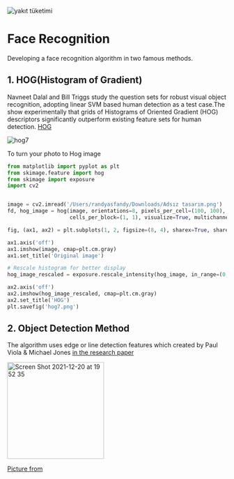 ![yakıt tüketimi](https://user-images.githubusercontent.com/29928837/146723276-b0d8325c-b43c-492d-9fa0-56aaef890826.png)


# Face Recognition
Developing a face recognition algorithm in two famous methods.

## 1. HOG(Histogram of Gradient) 

Navneet Dalal and Bill Triggs study the question sets for robust visual object recognition, adopting linear SVM based human detection as a test case.The show experimentally that grids of Histograms of Oriented Gradient (HOG) descriptors significantly outperform existing feature sets for human detection.
[HOG](http://lear.inrialpes.fr/people/triggs/pubs/Dalal-cvpr05.pdf)

![hog7](https://user-images.githubusercontent.com/29928837/146932969-d9f36742-7e5d-4344-abd9-059a8b0659dc.png)

To turn your photo to Hog image

```python
from matplotlib import pyplot as plt
from skimage.feature import hog
from skimage import exposure
import cv2


image = cv2.imread('/Users/randyasfandy/Downloads/Adsız tasarım.png')
fd, hog_image = hog(image, orientations=8, pixels_per_cell=(100, 100),
                    cells_per_block=(1, 1), visualize=True, multichannel=True)

fig, (ax1, ax2) = plt.subplots(1, 2, figsize=(8, 4), sharex=True, sharey=True)

ax1.axis('off')
ax1.imshow(image, cmap=plt.cm.gray)
ax1.set_title('Original image')

# Rescale histogram for better display
hog_image_rescaled = exposure.rescale_intensity(hog_image, in_range=(0, 10))

ax2.axis('off')
ax2.imshow(hog_image_rescaled, cmap=plt.cm.gray)
ax2.set_title('HOG')
plt.savefig('hog7.png')

```



## 2. Object Detection Method

The algorithm uses edge or line detection features which created by Paul Viola & Michael Jones [in the research paper](https://ieeexplore.ieee.org/document/990517)

<img width="222" alt="Screen Shot 2021-12-20 at 19 52 35" src="https://user-images.githubusercontent.com/29928837/146803343-eaa34da4-9a50-4f34-b9e4-0bf7eb8d716f.png">

[Picture from](https://en.wikipedia.org/wiki/Viola%E2%80%93Jones_object_detection_framework)



